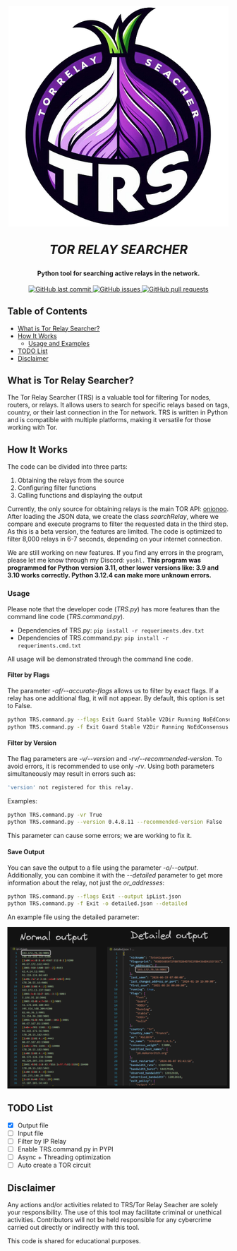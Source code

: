 <h1 align="center">
<img class="center" src="./multimedia/logo-fouen.png" width="500">

_TOR RELAY SEARCHER_
</h1>

<h4 align="center">Python tool for searching active relays in the network.</h4>
<p align="center">
    <a href="https://github.com/Llo0zy/Tor-Relay-Searcher/commits/master">
    <img src="https://img.shields.io/github/last-commit/Llo0zy/Tor-Relay-Searcher.svg?style=flat-square&logo=github&logoColor=white"
         alt="GitHub last commit">
    </a>
    <a href="https://github.com/Rug4lo/Log-Zapper/issues">
    <img src="https://img.shields.io/github/issues-raw/ArmynC/ArminC-AutoExec.svg?style=flat-square&logo=github&logoColor=white"
         alt="GitHub issues">
    </a>
    <a href="https://github.com/Rug4lo/Log-Zapper/pulls">
    <img src="https://img.shields.io/github/issues-pr-raw/ArmynC/ArminC-AutoExec.svg?style=flat-square&logo=github&logoColor=white"
         alt="GitHub pull requests">
    </a>
</p>

## Table of Contents

- [What is Tor Relay Searcher?](#what-is-tor-relay-searcher)
- [How It Works](#how-it-works)
  - [Usage and Examples](#usage)
- [TODO List](#todo-list)
- [Disclaimer](#disclaimer)

## What is Tor Relay Searcher?
The Tor Relay Searcher (TRS) is a valuable tool for filtering Tor nodes, routers, or relays. It allows users to search for specific relays based on tags, country, or their last connection in the Tor network. TRS is written in Python and is compatible with multiple platforms, making it versatile for those working with Tor.

## How It Works
The code can be divided into three parts:
1. Obtaining the relays from the source
2. Configuring filter functions
3. Calling functions and displaying the output

Currently, the only source for obtaining relays is the main TOR API: [onionoo](https://onionoo.torproject.org/). After loading the JSON data, we create the class *searchRelay*, where we compare and execute programs to filter the requested data in the third step. As this is a beta version, the features are limited. The code is optimized to filter 8,000 relays in 6-7 seconds, depending on your internet connection.

We are still working on new features. If you find any errors in the program, please let me know through my Discord: `yoshl.`
**This program was programmed for Python version 3.11, other lower versions like: 3.9 and 3.10 works correctly. Python 3.12.4 can make more unknown errors.**

### Usage
Please note that the developer code (*TRS.py*) has more features than the command line code (*TRS.command.py*). 

- Dependencies of TRS.py: `pip install -r requeriments.dev.txt`
- Dependencies of TRS.command.py: `pip install -r requeriments.cmd.txt`

All usage will be demonstrated through the command line code.

#### Filter by Flags
The parameter *-af/--accurate-flags* allows us to filter by exact flags. If a relay has one additional flag, it will not appear. By default, this option is set to False.

```bash
python TRS.command.py --flags Exit Guard Stable V2Dir Running NoEdConsensus --accurate-flags True
python TRS.command.py -f Exit Guard Stable V2Dir Running NoEdConsensus -af True
```

#### Filter by Version
The flag parameters are *-v/--version* and *-rv/--recommended-version*. To avoid errors, it is recommended to use only *-rv*. Using both parameters simultaneously may result in errors such as:

```bash
'version' not registered for this relay.
```

Examples:

```bash
python TRS.command.py -vr True
python TRS.command.py --version 0.4.8.11 --recommended-version False
```

This parameter can cause some errors; we are working to fix it.

#### Save Output
You can save the output to a file using the parameter *-o/--output*. Additionally, you can combine it with the *--detailed* parameter to get more information about the relay, not just the *or_addresses*:

```bash
python TRS.command.py --flags Exit --output ipList.json
python TRS.command.py -f Exit -o detailed.json --detailed
```

An example file using the detailed parameter:

![](./multimedia/comparation.png)

## TODO List
- [x] Output file
- [ ] Input file
- [ ] Filter by IP Relay
- [ ] Enable TRS.command.py in PYPI
- [ ] Async + Threading optimization
- [ ] Auto create a TOR circuit

## Disclaimer
Any actions and/or activities related to TRS/Tor Relay Seacher are solely your responsibility. The use of this tool may facilitate criminal or unethical activities. Contributors will not be held responsible for any cybercrime carried out directly or indirectly with this tool.

This code is shared for educational purposes.
